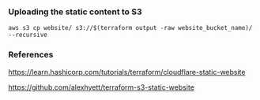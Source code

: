 


### Uploading the static content to S3

```
aws s3 cp website/ s3://$(terraform output -raw website_bucket_name)/ --recursive

```

### References

https://learn.hashicorp.com/tutorials/terraform/cloudflare-static-website

https://github.com/alexhyett/terraform-s3-static-website
